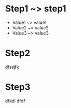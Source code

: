 # Step1 ~> step1

* Value1 ~> value1
* Value2 ~> value2
* Value3 ~> value3

# Step2

dfssjfk

# Step3

dfkdl
dfdf
